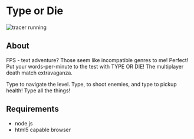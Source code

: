 # Type or Die

![tracer running](https://raw.githubusercontent.com/Protean-Tech/ld41/master/game.gif)

## About

FPS - text adventure? Those seem like incompatible genres to me! Perfect! Put your words-per-minute to the test with TYPE OR DIE! The multiplayer death match extravaganza.

Type to navigate the level. Type, to shoot enemies, and type to pickup health! Type all the things!

## Requirements

* node.js
* html5 capable browser
